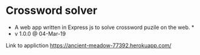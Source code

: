 # Crossword solver

- A web app written in Express js to solve crossword puzile on the web. \*
- v 1.0.0 @ 04-Mar-19

Link to appliction https://ancient-meadow-77392.herokuapp.com/
